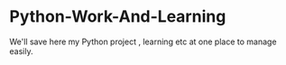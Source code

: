 # Python-Work-And-Learning
We'll save here my Python project , learning etc at one place to manage easily.
